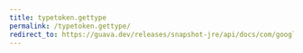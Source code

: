 ```yaml
---
title: typetoken.gettype
permalink: /typetoken.gettype/
redirect_to: https://guava.dev/releases/snapshot-jre/api/docs/com/google/common/reflect/TypeToken.html#getType--
---
```

